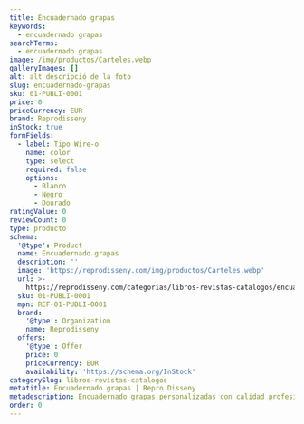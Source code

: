 ```yaml
---
title: Encuadernado grapas
keywords:
  - encuadernado grapas
searchTerms:
  - encuadernado grapas
image: /img/productos/Carteles.webp
galleryImages: []
alt: alt descripció de la foto
slug: encuadernado-grapas
sku: 01-PUBLI-0001
price: 0
priceCurrency: EUR
brand: Reprodisseny
inStock: true
formFields:
  - label: Tipo Wire-o
    name: color
    type: select
    required: false
    options:
      - Blanco
      - Negro
      - Dourado
ratingValue: 0
reviewCount: 0
type: producto
schema:
  '@type': Product
  name: Encuadernado grapas
  description: ''
  image: 'https://reprodisseny.com/img/productos/Carteles.webp'
  url: >-
    https://reprodisseny.com/categorias/libros-revistas-catalogos/encuadernado-grapas
  sku: 01-PUBLI-0001
  mpn: REF-01-PUBLI-0001
  brand:
    '@type': Organization
    name: Reprodisseny
  offers:
    '@type': Offer
    price: 0
    priceCurrency: EUR
    availability: 'https://schema.org/InStock'
categorySlug: libros-revistas-catalogos
metatitle: Encuadernado grapas | Repro Disseny
metadescription: Encuadernado grapas personalizadas con calidad profesional en Cataluña.
order: 0
---
```


